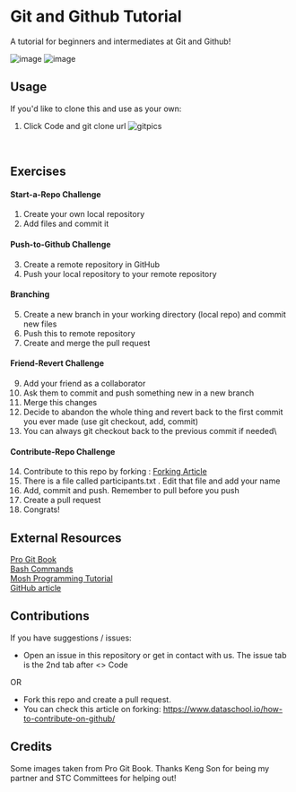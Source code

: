 # Git and Github Tutorial

A tutorial for beginners and intermediates at Git and Github!

![image](https://user-images.githubusercontent.com/19585239/128849641-8e60f119-d589-4286-b73d-aa3f32e6997c.png)
![image](https://user-images.githubusercontent.com/19585239/128849782-cc7b9728-5593-41e0-a52d-34e718f07e72.png)</br>

## Usage

If you'd like to clone this and use as your own:
  1. Click Code and git clone url
  ![gitpics](https://user-images.githubusercontent.com/19585239/132953827-ad600a55-eb19-4539-8bc6-910f3f18eaae.jpg)
<br/>

## Exercises

#### Start-a-Repo Challenge
1. Create your own local repository
2. Add files and commit it

#### Push-to-Github Challenge
3. Create a remote repository in GitHub 
4. Push your local repository to your remote repository

#### Branching
5. Create a new branch in your working directory (local repo) and commit new files
6. Push this to remote repository
7. Create and merge the pull request

#### Friend-Revert Challenge
9. Add your friend as a collaborator
10. Ask them to commit and push something new in a new branch
11. Merge this changes
12. Decide to abandon the whole thing and revert back to the first commit you ever made (use git checkout, add, commit)
13. You can always git checkout back to the previous commit if needed\

#### Contribute-Repo Challenge
14. Contribute to this repo by forking : [Forking Article](https://www.dataschool.io/how-to-contribute-on-github/)
15. There is a file called participants.txt . Edit that file and add your name
16. Add, commit and push. Remember to pull before you push
17. Create a pull request 
18. Congrats!

## External Resources
[Pro Git Book](https://git-scm.com/book/en/v2/Getting-Started-About-Version-Control)\
[Bash Commands](https://www.educative.io/blog/bash-shell-command-cheat-sheet)\
[Mosh Programming Tutorial](https://www.youtube.com/watch?v=8JJ101D3knE&ab_channel=ProgrammingwithMosh)\
[GitHub article](https://docs.github.com/en/get-started/quickstart/set-up-git)

## Contributions

If you have suggestions / issues:
- Open an issue in this repository or get in contact with us. The issue tab is the 2nd tab after <> Code

OR
- Fork this repo and create a pull request.
- You can check this article on forking: https://www.dataschool.io/how-to-contribute-on-github/ 

## Credits
Some images taken from Pro Git Book. Thanks Keng Son for being my partner and STC Committees for helping out!
